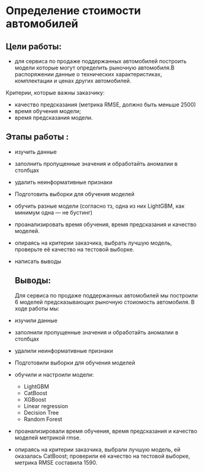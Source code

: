 # Определение стоимости автомобилей
## Цели работы:
* для сервиса по продаже поддержанных автомобилей построить модели которые могут определить рыночную автомобиля.В распоряжении данные о технических характеристиках, комплектации и ценах других автомобилей.

Критерии, которые важны заказчику:

* качество предсказания (метрика RMSE, должно быть меньше 2500)
* время обучения модели;
* время предсказания модели.

## Этапы работы :
* изучить данные
* заполнить пропущенные значения и обработайть аномалии в столбцах
* удалить неинформативные признаки
* Подготовить выборки для обучения моделей
* обучить разные модели (согласно тз, одна из них LightGBM, как минимум одна — не бустинг)
* проанализировать время обучения, время предсказания и качество моделей.
* опираясь на критерии заказчика, выбрать лучшую модель, проверьте её качество на тестовой выборке.
* написать выводы

  ## Выводы:

  Для сервиса по продаже поддержанных автомобилей мы построили 6 моделей предсказывающих рыночную стоиомость автомобиля.
В ходе работы мы:
* изучили данные
* заполнили пропущенные значения и обработайть аномалии в столбцах
* удалили неинформативные признаки
* Подготовили выборки для обучения моделей
* обучили и настроили модели:
    * LightGBM
    * CatBoost
    * XGBoost
    * Linear regression
    * Decision Tree
    * Random Forest
* проанализировали время обучения, время предсказания и качество моделей метрикой rmse.
* опираясь на критерии заказчика, выбрали лучшую модель, ей оказалась CatBoost; проверили её качество на тестовой выборке, метрика RMSE составила 1590.
